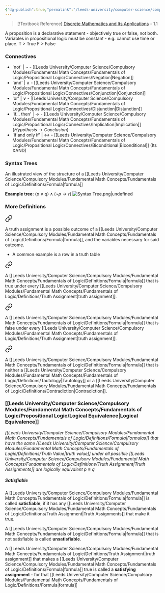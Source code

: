 ```yaml
---
{"dg-publish":true,"permalink":"/leeds-university/computer-science/compulsory-modules/fundamental-math-concepts/fundamentals-of-logic/propositional-logic/propositional-logic/"}
---
```


>[!Textbook Reference]
> [Discrete Mathematics and Its Applications](https://leeds.primo.exlibrisgroup.com/permalink/44LEE_INST/13rlbcs/alma991019654648905181) - 1.1

A proposition is a declarative statement - objectively true or false, not both.
Variables in propositional logic must be constant - e.g. cannot use time or place.
T > True
F > False
### Connectives
- 'not' | $\neg$  - [[Leeds University/Computer Science/Compulsory Modules/Fundamental Math Concepts/Fundamentals of Logic/Propositional Logic/Connectives/Negation\|Negation]]
- 'and' | $\land$ - [[Leeds University/Computer Science/Compulsory Modules/Fundamental Math Concepts/Fundamentals of Logic/Propositional Logic/Connectives/Conjunction\|Conjunction]]
- 'or' | $\lor$  - [[Leeds University/Computer Science/Compulsory Modules/Fundamental Math Concepts/Fundamentals of Logic/Propositional Logic/Connectives/Disjunction\|Disjunction]]
- 'if... then' | $\rightarrow$ - [[Leeds University/Computer Science/Compulsory Modules/Fundamental Math Concepts/Fundamentals of Logic/Propositional Logic/Connectives/Implication\|Implication]] \{$Hypothesis \rightarrow Conclusion$}
- 'if and only if' | $\leftrightarrow$ - [[Leeds University/Computer Science/Compulsory Modules/Fundamental Math Concepts/Fundamentals of Logic/Propositional Logic/Connectives/Biconditional\|Biconditional]] (Its XAND)

### Syntax Trees
An illustrated view of the structure of a [[Leeds University/Computer Science/Compulsory Modules/Fundamental Math Concepts/Fundamentals of Logic/Definitions/Formula\|formula]]

**Example tree:** $( p \lor q) \land (\neg p \rightarrow r)$
![Syntax Tree.png|undefined](/img/user/Leeds%20University/Computer%20Science/Compulsory%20Modules/Fundamental%20Math%20Concepts/Fundamentals%20of%20Logic/Propositional%20Logic/Syntax%20Tree.png)
### More Definitions


<div class="transclusion internal-embed is-loaded"><a class="markdown-embed-link" href="/leeds-university/computer-science/compulsory-modules/fundamental-math-concepts/fundamentals-of-logic/definitions/truth-assignment/" aria-label="Open link"><svg xmlns="http://www.w3.org/2000/svg" width="24" height="24" viewBox="0 0 24 24" fill="none" stroke="currentColor" stroke-width="2" stroke-linecap="round" stroke-linejoin="round" class="svg-icon lucide-link"><path d="M10 13a5 5 0 0 0 7.54.54l3-3a5 5 0 0 0-7.07-7.07l-1.72 1.71"></path><path d="M14 11a5 5 0 0 0-7.54-.54l-3 3a5 5 0 0 0 7.07 7.07l1.71-1.71"></path></svg></a><div class="markdown-embed">




A truth assignment is a possible outcome of a [[Leeds University/Computer Science/Compulsory Modules/Fundamental Math Concepts/Fundamentals of Logic/Definitions/Formula\|formula]], and the variables necessary for said outcome.
- A common example is a row in a truth table


</div></div>


<div class="transclusion internal-embed is-loaded"><a class="markdown-embed-link" href="/leeds-university/computer-science/compulsory-modules/fundamental-math-concepts/fundamentals-of-logic/definitions/tautology/" aria-label="Open link"><svg xmlns="http://www.w3.org/2000/svg" width="24" height="24" viewBox="0 0 24 24" fill="none" stroke="currentColor" stroke-width="2" stroke-linecap="round" stroke-linejoin="round" class="svg-icon lucide-link"><path d="M10 13a5 5 0 0 0 7.54.54l3-3a5 5 0 0 0-7.07-7.07l-1.72 1.71"></path><path d="M14 11a5 5 0 0 0-7.54-.54l-3 3a5 5 0 0 0 7.07 7.07l1.71-1.71"></path></svg></a><div class="markdown-embed">




A [[Leeds University/Computer Science/Compulsory Modules/Fundamental Math Concepts/Fundamentals of Logic/Definitions/Formula\|formula]] that is true under every [[Leeds University/Computer Science/Compulsory Modules/Fundamental Math Concepts/Fundamentals of Logic/Definitions/Truth Assignment\|truth assignment]].

</div></div>


<div class="transclusion internal-embed is-loaded"><a class="markdown-embed-link" href="/leeds-university/computer-science/compulsory-modules/fundamental-math-concepts/fundamentals-of-logic/definitions/contradiction/" aria-label="Open link"><svg xmlns="http://www.w3.org/2000/svg" width="24" height="24" viewBox="0 0 24 24" fill="none" stroke="currentColor" stroke-width="2" stroke-linecap="round" stroke-linejoin="round" class="svg-icon lucide-link"><path d="M10 13a5 5 0 0 0 7.54.54l3-3a5 5 0 0 0-7.07-7.07l-1.72 1.71"></path><path d="M14 11a5 5 0 0 0-7.54-.54l-3 3a5 5 0 0 0 7.07 7.07l1.71-1.71"></path></svg></a><div class="markdown-embed">




A [[Leeds University/Computer Science/Compulsory Modules/Fundamental Math Concepts/Fundamentals of Logic/Definitions/Formula\|formula]] that is false under every [[Leeds University/Computer Science/Compulsory Modules/Fundamental Math Concepts/Fundamentals of Logic/Definitions/Truth Assignment\|truth assignment]].

</div></div>


<div class="transclusion internal-embed is-loaded"><a class="markdown-embed-link" href="/leeds-university/computer-science/compulsory-modules/fundamental-math-concepts/fundamentals-of-logic/definitions/contingency/" aria-label="Open link"><svg xmlns="http://www.w3.org/2000/svg" width="24" height="24" viewBox="0 0 24 24" fill="none" stroke="currentColor" stroke-width="2" stroke-linecap="round" stroke-linejoin="round" class="svg-icon lucide-link"><path d="M10 13a5 5 0 0 0 7.54.54l3-3a5 5 0 0 0-7.07-7.07l-1.72 1.71"></path><path d="M14 11a5 5 0 0 0-7.54-.54l-3 3a5 5 0 0 0 7.07 7.07l1.71-1.71"></path></svg></a><div class="markdown-embed">




A [[Leeds University/Computer Science/Compulsory Modules/Fundamental Math Concepts/Fundamentals of Logic/Definitions/Formula\|formula]] that is neither a [[Leeds University/Computer Science/Compulsory Modules/Fundamental Math Concepts/Fundamentals of Logic/Definitions/Tautology\|Tautology]] or a [[Leeds University/Computer Science/Compulsory Modules/Fundamental Math Concepts/Fundamentals of Logic/Definitions/Contradiction\|Contradiction]].

</div></div>


### [[Leeds University/Computer Science/Compulsory Modules/Fundamental Math Concepts/Fundamentals of Logic/Propositional Logic/Logical Equivalence\|Logical Equivalence]]
*[[Leeds University/Computer Science/Compulsory Modules/Fundamental Math Concepts/Fundamentals of Logic/Definitions/Formula\|Formulas]] that have the same [[Leeds University/Computer Science/Compulsory Modules/Fundamental Math Concepts/Fundamentals of Logic/Definitions/Truth Value\|truth value]] under all possible [[Leeds University/Computer Science/Compulsory Modules/Fundamental Math Concepts/Fundamentals of Logic/Definitions/Truth Assignment\|Truth Assignments]] are logically equivalent*
$p \equiv q$ 

##### Satisfiable
A [[Leeds University/Computer Science/Compulsory Modules/Fundamental Math Concepts/Fundamentals of Logic/Definitions/Formula\|formula]] is called **satisfiable**, if it has any [[Leeds University/Computer Science/Compulsory Modules/Fundamental Math Concepts/Fundamentals of Logic/Definitions/Truth Assignment\|Truth Assignments]] that make it true.

A [[Leeds University/Computer Science/Compulsory Modules/Fundamental Math Concepts/Fundamentals of Logic/Definitions/Formula\|formula]] that is not satisfiable is called **unsatisfiable**.

A [[Leeds University/Computer Science/Compulsory Modules/Fundamental Math Concepts/Fundamentals of Logic/Definitions/Truth Assignment\|truth assignment]] that makes a [[Leeds University/Computer Science/Compulsory Modules/Fundamental Math Concepts/Fundamentals of Logic/Definitions/Formula\|formula]] true is called a **satisfying assignment** - for that [[Leeds University/Computer Science/Compulsory Modules/Fundamental Math Concepts/Fundamentals of Logic/Definitions/Formula\|formula]]
